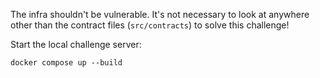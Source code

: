 The infra shouldn't be vulnerable.
It's not necessary to look at anywhere other than the contract files (`src/contracts`) to solve this challenge!

Start the local challenge server:
```
docker compose up --build
```
